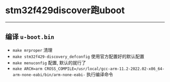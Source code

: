 # stm32f429discover跑uboot

---

## 编译 `u-boot.bin`

- `make mrproper` 清理
- `make stm32f429-discovery_defconfig` 使用官方配置好的默认配置
- `make menuconfig` 配置, 默认的就行了
- `make ARCH=arm CROSS_COMPILE=/usr/local/gcc-arm-11.2-2022.02-x86_64-arm-none-eabi/bin/arm-none-eabi-` 执行编译命令
